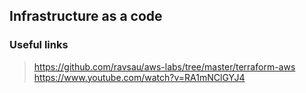 
## Infrastructure as a code  

### Useful links
> https://github.com/ravsau/aws-labs/tree/master/terraform-aws https://www.youtube.com/watch?v=RA1mNClGYJ4  
> 
